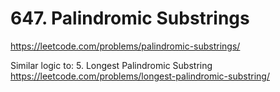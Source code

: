 # 647. Palindromic Substrings

https://leetcode.com/problems/palindromic-substrings/

Similar logic to: 5. Longest Palindromic Substring
https://leetcode.com/problems/longest-palindromic-substring/
